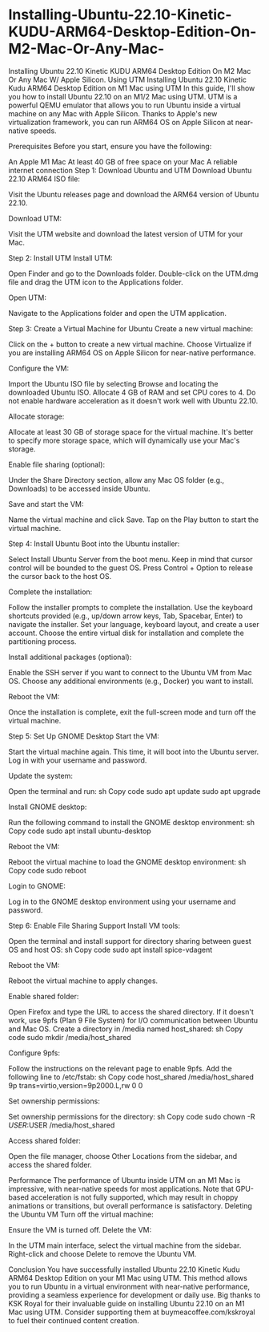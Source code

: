 # Installing-Ubuntu-22.10-Kinetic-KUDU-ARM64-Desktop-Edition-On-M2-Mac-Or-Any-Mac-
Installing Ubuntu 22.10 Kinetic KUDU ARM64 Desktop Edition On M2 Mac Or Any Mac W/ Apple Silicon. Using UTM
Installing Ubuntu 22.10 Kinetic Kudu ARM64 Desktop Edition on M1 Mac using UTM
In this guide, I'll show you how to install Ubuntu 22.10 on an M1/2 Mac using UTM. UTM is a powerful QEMU emulator that allows you to run Ubuntu inside a virtual machine on any Mac with Apple Silicon. Thanks to Apple's new virtualization framework, you can run ARM64 OS on Apple Silicon at near-native speeds.

Prerequisites
Before you start, ensure you have the following:

An Apple M1 Mac
At least 40 GB of free space on your Mac
A reliable internet connection
Step 1: Download Ubuntu and UTM
Download Ubuntu 22.10 ARM64 ISO file:

Visit the Ubuntu releases page and download the ARM64 version of Ubuntu 22.10.

Download UTM:

Visit the UTM website and download the latest version of UTM for your Mac.

Step 2: Install UTM
Install UTM:

Open Finder and go to the Downloads folder.
Double-click on the UTM.dmg file and drag the UTM icon to the Applications folder.

Open UTM:

Navigate to the Applications folder and open the UTM application.

Step 3: Create a Virtual Machine for Ubuntu
Create a new virtual machine:

Click on the + button to create a new virtual machine.
Choose Virtualize if you are installing ARM64 OS on Apple Silicon for near-native performance.

Configure the VM:

Import the Ubuntu ISO file by selecting Browse and locating the downloaded Ubuntu ISO.
Allocate 4 GB of RAM and set CPU cores to 4.
Do not enable hardware acceleration as it doesn't work well with Ubuntu 22.10.

Allocate storage:

Allocate at least 30 GB of storage space for the virtual machine. It's better to specify more storage space, which will dynamically use your Mac's storage.

Enable file sharing (optional):

Under the Share Directory section, allow any Mac OS folder (e.g., Downloads) to be accessed inside Ubuntu.

Save and start the VM:

Name the virtual machine and click Save.
Tap on the Play button to start the virtual machine.

Step 4: Install Ubuntu
Boot into the Ubuntu installer:

Select Install Ubuntu Server from the boot menu.
Keep in mind that cursor control will be bounded to the guest OS. Press Control + Option to release the cursor back to the host OS.

Complete the installation:

Follow the installer prompts to complete the installation. Use the keyboard shortcuts provided (e.g., up/down arrow keys, Tab, Spacebar, Enter) to navigate the installer.
Set your language, keyboard layout, and create a user account.
Choose the entire virtual disk for installation and complete the partitioning process.

Install additional packages (optional):

Enable the SSH server if you want to connect to the Ubuntu VM from Mac OS.
Choose any additional environments (e.g., Docker) you want to install.

Reboot the VM:

Once the installation is complete, exit the full-screen mode and turn off the virtual machine.

Step 5: Set Up GNOME Desktop
Start the VM:

Start the virtual machine again. This time, it will boot into the Ubuntu server.
Log in with your username and password.

Update the system:

Open the terminal and run:
sh
Copy code
sudo apt update
sudo apt upgrade

Install GNOME desktop:

Run the following command to install the GNOME desktop environment:
sh
Copy code
sudo apt install ubuntu-desktop

Reboot the VM:

Reboot the virtual machine to load the GNOME desktop environment:
sh
Copy code
sudo reboot

Login to GNOME:

Log in to the GNOME desktop environment using your username and password.

Step 6: Enable File Sharing Support
Install VM tools:

Open the terminal and install support for directory sharing between guest OS and host OS:
sh
Copy code
sudo apt install spice-vdagent

Reboot the VM:

Reboot the virtual machine to apply changes.

Enable shared folder:

Open Firefox and type the URL to access the shared directory.
If it doesn't work, use 9pfs (Plan 9 File System) for I/O communication between Ubuntu and Mac OS.
Create a directory in /media named host_shared:
sh
Copy code
sudo mkdir /media/host_shared

Configure 9pfs:

Follow the instructions on the relevant page to enable 9pfs.
Add the following line to /etc/fstab:
sh
Copy code
host_shared  /media/host_shared  9p  trans=virtio,version=9p2000.L,rw  0  0

Set ownership permissions:

Set ownership permissions for the directory:
sh
Copy code
sudo chown -R $USER:$USER /media/host_shared

Access shared folder:

Open the file manager, choose Other Locations from the sidebar, and access the shared folder.

Performance
The performance of Ubuntu inside UTM on an M1 Mac is impressive, with near-native speeds for most applications.
Note that GPU-based acceleration is not fully supported, which may result in choppy animations or transitions, but overall performance is satisfactory.
Deleting the Ubuntu VM
Turn off the virtual machine:

Ensure the VM is turned off.
Delete the VM:

In the UTM main interface, select the virtual machine from the sidebar.
Right-click and choose Delete to remove the Ubuntu VM.

Conclusion
You have successfully installed Ubuntu 22.10 Kinetic Kudu ARM64 Desktop Edition on your M1 Mac using UTM. This method allows you to run Ubuntu in a virtual environment with near-native performance, providing a seamless experience for development or daily use.
Big thanks to KSK Royal for their invaluable guide on installing Ubuntu 22.10 on an M1 Mac using UTM. Consider supporting them at buymeacoffee.com/kskroyal to fuel their continued content creation.
